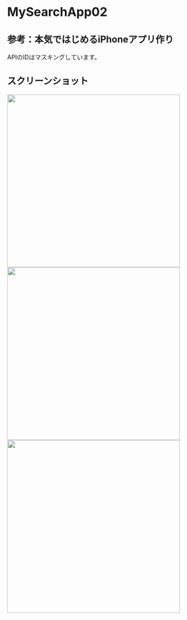 # MySearchApp02
## 参考：本気ではじめるiPhoneアプリ作り

APIのIDはマスキングしています。

## スクリーンショット
<img src="https://user-images.githubusercontent.com/44557218/52980520-cbd5e780-341d-11e9-9c68-34330f886bd1.jpg" width="400px">
<img src="https://user-images.githubusercontent.com/44557218/52980528-dd1ef400-341d-11e9-9d96-eee8ab6091be.jpg" width="400px">
<img src="https://user-images.githubusercontent.com/44557218/52980532-e7d98900-341d-11e9-9f6b-e8f10257eb64.jpg" width="400px">
